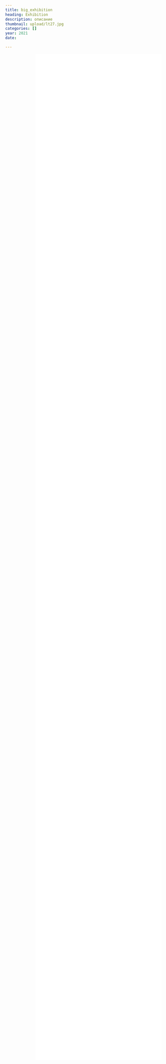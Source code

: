 ```yaml
---
title: big_exhibition
heading: Exhibition
description: описание
thumbnail: upload/lt27.jpg
categories: []
year: 2021
date: 

---
```

<div>
<iframe src="/lt_exhibition/index.html" frameborder="0" scrolling="no" style="height: 80vh; width: 80%; margin: 0 10vw" allowfullscreen="true" webkitallowfullscreen="true" mozallowfullscreen="true"></iframe>
</div>